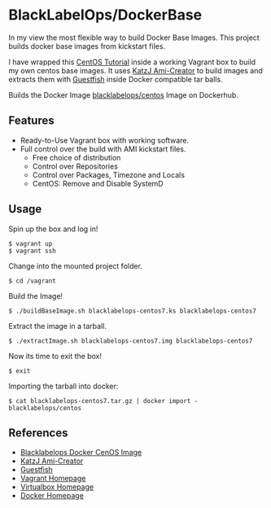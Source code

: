 # BlackLabelOps/DockerBase

In my view the most flexible way to build Docker Base Images. This project builds docker base images from kickstart files.

I have wrapped this [CentOS Tutorial](https://github.com/CentOS/sig-cloud-instance-build/tree/master/docker) inside a working Vagrant box to build my own centos base images. It uses [KatzJ Ami-Creator](https://github.com/katzj/ami-creator) to build images and extracts them with [Guestfish](http://libguestfs.org/guestfish.1.html) inside Docker compatible tar balls.

Builds the Docker Image [blacklabelops/centos](https://atlas.hashicorp.com/blacklabelops/boxes/dockerdev) Image on Dockerhub.

## Features

* Ready-to-Use Vagrant box with working software.
* Full control over the build with AMI kickstart files.
   * Free choice of distribution
	* Control over Repositories
	* Control over Packages, Timezone and Locals
	* CentOS: Remove and Disable SystemD

## Usage

Spin up the box and log in!

~~~~
$ vagrant up
$ vagrant ssh
~~~~    

Change into the mounted project folder.

~~~~
$ cd /vagrant
~~~~

Build the Image!

~~~~
$ ./buildBaseImage.sh blacklabelops-centos7.ks blacklabelops-centos7
~~~~   

Extract the image in a tarball.

~~~~
$ ./extractImage.sh blacklabelops-centos7.img blacklabelops-centos7
~~~~ 

Now its time to exit the box!

~~~~
$ exit
~~~~ 

Importing the tarball into docker:

~~~~
$ cat blacklabelops-centos7.tar.gz | docker import - blacklabelops/centos
~~~~ 

## References

* [Blacklabelops Docker CenOS Image](https://registry.hub.docker.com/u/blacklabelops/centos/)
* [KatzJ Ami-Creator](https://github.com/katzj/ami-creator)
* [Guestfish](http://libguestfs.org/guestfish.1.html)
* [Vagrant Homepage](https://www.vagrantup.com/)
* [Virtualbox Homepage](https://www.virtualbox.org/)
* [Docker Homepage](https://www.docker.com/)

